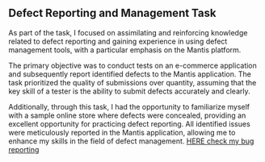## Defect Reporting and Management Task

As part of the task, I focused on assimilating and reinforcing knowledge related to defect reporting and gaining experience in using defect management tools, with a particular emphasis on the Mantis platform.

The primary objective was to conduct tests on an e-commerce application and subsequently report identified defects to the Mantis application. The task prioritized the quality of submissions over quantity, assuming that the key skill of a tester is the ability to submit defects accurately and clearly.

Additionally, through this task, I had the opportunity to familiarize myself with a sample online store where defects were concealed, providing an excellent opportunity for practicing defect reporting. All identified issues were meticulously reported in the Mantis application, allowing me to enhance my skills in the field of defect management.
 [HERE check my bug reporting](https://github.com/agakalinowski/skleptest.pl/blob/main/kalinowska.a.csv)
